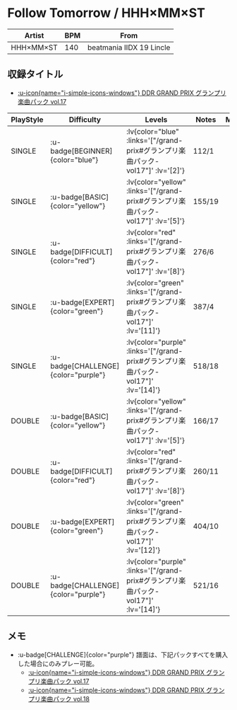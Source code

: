 # Follow Tomorrow / HHH×MM×ST

|Artist|BPM|From|
|------|---|----|
|HHH×MM×ST|140|beatmania IIDX 19 Lincle|

## 収録タイトル

- [ :u-icon{name="i-simple-icons-windows"} DDR GRAND PRIX グランプリ楽曲パック vol.17](/grand-prix#グランプリ楽曲パック-vol17)

|PlayStyle|Difficulty|Levels|Notes|Movie|
|---------|----------|------|-----|-----|
|SINGLE| :u-badge[BEGINNER]{color="blue"} | :lv{color="blue" :links='["/grand-prix#グランプリ楽曲パック-vol17"]' :lv='[2]'} |112/1||
|SINGLE| :u-badge[BASIC]{color="yellow"} | :lv{color="yellow" :links='["/grand-prix#グランプリ楽曲パック-vol17"]' :lv='[5]'} |155/19||
|SINGLE| :u-badge[DIFFICULT]{color="red"} | :lv{color="red" :links='["/grand-prix#グランプリ楽曲パック-vol17"]' :lv='[8]'} |276/6||
|SINGLE| :u-badge[EXPERT]{color="green"} | :lv{color="green" :links='["/grand-prix#グランプリ楽曲パック-vol17"]' :lv='[11]'} |387/4||
|SINGLE| :u-badge[CHALLENGE]{color="purple"} | :lv{color="purple" :links='["/grand-prix#グランプリ楽曲パック-vol17"]' :lv='[14]'} |518/18||
|DOUBLE| :u-badge[BASIC]{color="yellow"} | :lv{color="yellow" :links='["/grand-prix#グランプリ楽曲パック-vol17"]' :lv='[5]'} |166/17||
|DOUBLE| :u-badge[DIFFICULT]{color="red"} | :lv{color="red" :links='["/grand-prix#グランプリ楽曲パック-vol17"]' :lv='[8]'} |260/11||
|DOUBLE| :u-badge[EXPERT]{color="green"} | :lv{color="green" :links='["/grand-prix#グランプリ楽曲パック-vol17"]' :lv='[12]'} |404/10||
|DOUBLE| :u-badge[CHALLENGE]{color="purple"} | :lv{color="purple" :links='["/grand-prix#グランプリ楽曲パック-vol17"]' :lv='[14]'} |521/16||

## メモ

- :u-badge[CHALLENGE]{color="purple"} 譜面は、下記パックすべてを購入した場合にのみプレー可能。
  - [ :u-icon{name="i-simple-icons-windows"} DDR GRAND PRIX グランプリ楽曲パック vol.17](/grand-prix#グランプリ楽曲パック-vol17)
  - [ :u-icon{name="i-simple-icons-windows"} DDR GRAND PRIX グランプリ楽曲パック vol.18](/grand-prix#グランプリ楽曲パック-vol18)
